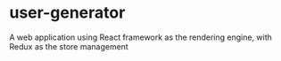 # user-generator
A web application using React framework as the rendering engine, with Redux as the store management
